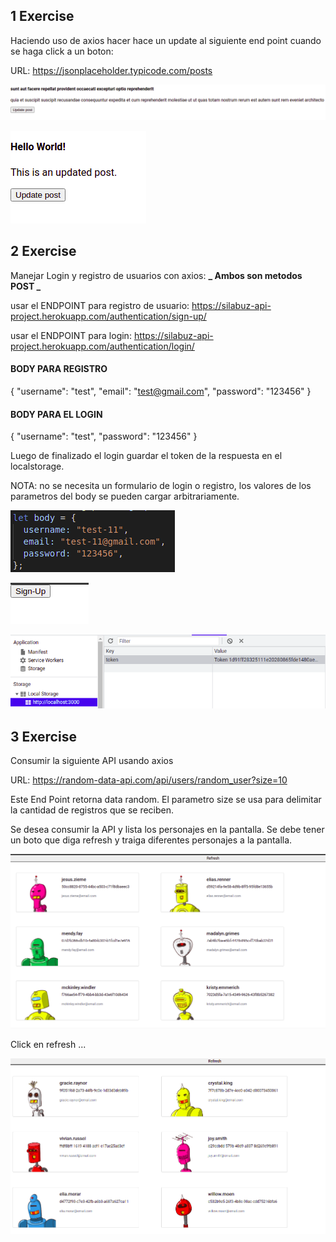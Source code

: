 ## 1 Exercise

Haciendo uso de axios hacer hace un update al siguiente end point cuando se haga click a un boton:

URL: https://jsonplaceholder.typicode.com/posts

![](2022-01-17-22-05-46.png)

![](2022-01-17-22-05-56.png)

## 2 Exercise

Manejar Login y registro de usuarios con axios:
**_ Ambos son metodos POST _**

usar el ENDPOINT para registro de usuario: https://silabuz-api-project.herokuapp.com/authentication/sign-up/

usar el ENDPOINT para login: https://silabuz-api-project.herokuapp.com/authentication/login/

#### BODY PARA REGISTRO

{
"username": "test",
"email": "test@gmail.com",
"password": "123456"
}

#### BODY PARA EL LOGIN

{
"username": "test",
"password": "123456"
}

Luego de finalizado el login guardar el token de la respuesta en el localstorage.

NOTA: no se necesita un formulario de login o registro, los valores de los parametros del body se pueden cargar arbitrariamente.

![](2022-01-17-21-53-30.png)

![](2022-01-17-21-53-46.png)

![](2022-01-17-21-54-11.png)

## 3 Exercise

Consumir la siguiente API usando axios

URL: https://random-data-api.com/api/users/random_user?size=10

Este End Point retorna data random.
El parametro size se usa para delimitar la cantidad de registros que se reciben.

Se desea consumir la API y lista los personajes en la pantalla.
Se debe tener un boto que diga refresh y traiga diferentes personajes a la pantalla.

![](2022-01-17-21-23-59.png)

Click en refresh ...

![](2022-01-17-21-24-20.png)
